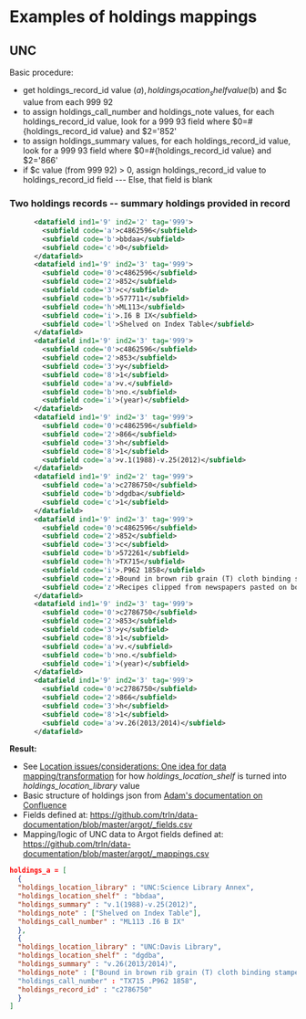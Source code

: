 # Examples of holdings mappings
## UNC
Basic procedure: 
- get holdings_record_id value ($a), holdings_location_shelf value ($b) and $c value from each 999 92
- to assign holdings_call_number and holdings_note values, for each holdings_record_id value, look for a 999 93 field where $0=#{holdings_record_id value} and $2='852'
- to assign holdings_summary values, for each holdings_record_id value, look for a 999 93 field where $0=#{holdings_record_id value} and $2='866'
- if $c value (from 999 92) > 0, assign holdings_record_id value to holdings_record_id field --- Else, that field is blank

### Two holdings records -- summary holdings provided in record
``` xml
      <datafield ind1='9' ind2='2' tag='999'>
        <subfield code='a'>c4862596</subfield>
        <subfield code='b'>bbdaa</subfield>
        <subfield code='c'>0</subfield>
      </datafield>
      <datafield ind1='9' ind2='3' tag='999'>
        <subfield code='0'>c4862596</subfield>
        <subfield code='2'>852</subfield>
        <subfield code='3'>c</subfield>
        <subfield code='b'>577711</subfield>
        <subfield code='h'>ML113</subfield>
        <subfield code='i'>.I6 B IX</subfield>
		<subfield code='l'>Shelved on Index Table</subfield>
      </datafield>
      <datafield ind1='9' ind2='3' tag='999'>
        <subfield code='0'>c4862596</subfield>
        <subfield code='2'>853</subfield>
        <subfield code='3'>y</subfield>
        <subfield code='8'>1</subfield>
        <subfield code='a'>v.</subfield>
        <subfield code='b'>no.</subfield>
        <subfield code='i'>(year)</subfield>
      </datafield>
      <datafield ind1='9' ind2='3' tag='999'>
        <subfield code='0'>c4862596</subfield>
        <subfield code='2'>866</subfield>
        <subfield code='3'>h</subfield>
        <subfield code='8'>1</subfield>
        <subfield code='a'>v.1(1988)-v.25(2012)</subfield>
      </datafield>
      <datafield ind1='9' ind2='2' tag='999'>
        <subfield code='a'>c2786750</subfield>
        <subfield code='b'>dgdba</subfield>
        <subfield code='c'>1</subfield>
      </datafield>
      <datafield ind1='9' ind2='3' tag='999'>
        <subfield code='0'>c4862596</subfield>
        <subfield code='2'>852</subfield>
        <subfield code='3'>c</subfield>
        <subfield code='b'>572261</subfield>
        <subfield code='h'>TX715</subfield>
        <subfield code='i'>.P962 1858</subfield>
		<subfield code='z'>Bound in brown rib grain (T) cloth binding stamped in blind.</subfield>
		<subfield code='z'>Recipes clipped from newspapers pasted on both sides of rear free end-paper.</subfield>
      </datafield>
      <datafield ind1='9' ind2='3' tag='999'>
        <subfield code='0'>c2786750</subfield>
        <subfield code='2'>853</subfield>
        <subfield code='3'>y</subfield>
        <subfield code='8'>1</subfield>
        <subfield code='a'>v.</subfield>
        <subfield code='b'>no.</subfield>
        <subfield code='i'>(year)</subfield>
      </datafield>
      <datafield ind1='9' ind2='3' tag='999'>
        <subfield code='0'>c2786750</subfield>
        <subfield code='2'>866</subfield>
        <subfield code='3'>h</subfield>
        <subfield code='8'>1</subfield>
        <subfield code='a'>v.26(2013/2014)</subfield>
      </datafield>
```

**Result:**
- See [Location issues/considerations: One idea for data mapping/transformation](https://github.com/trln/data-documentation/blob/master/argot/questions_issues/location.md#one-idea-for-data-mappingtransformation) for how *holdings_location_shelf* is turned into *holdings_location_library* value
- Basic structure of holdings json from [Adam's documentation on Confluence](https://trlnmain.atlassian.net/wiki/spaces/TD/pages/6422529/Mapping+Holdings+in+Argot)
- Fields defined at: https://github.com/trln/data-documentation/blob/master/argot/_fields.csv 
- Mapping/logic of UNC data to Argot fields defined at: https://github.com/trln/data-documentation/blob/master/argot/_mappings.csv

``` json
holdings_a = [
  {
  "holdings_location_library" : "UNC:Science Library Annex", 
  "holdings_location_shelf" : "bbdaa", 
  "holdings_summary" : "v.1(1988)-v.25(2012)", 
  "holdings_note" : ["Shelved on Index Table"], 
  "holdings_call_number" : "ML113 .I6 B IX"
  },
  {
  "holdings_location_library" : "UNC:Davis Library", 
  "holdings_location_shelf" : "dgdba", 
  "holdings_summary" : "v.26(2013/2014)", 
  "holdings_note" : ["Bound in brown rib grain (T) cloth binding stamped in blind.", "Recipes clipped from newspapers pasted on both sides of rear free end-paper."]
  "holdings_call_number" : "TX715 .P962 1858",
  "holdings_record_id" : "c2786750"
  }
]
```
